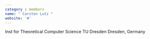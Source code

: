 ```yaml
---
category : members
name: " Carsten Lutz " 
website: '#'
---
```

Inst for Theoretical Computer Science
TU Dresden
Dresden, Germany

